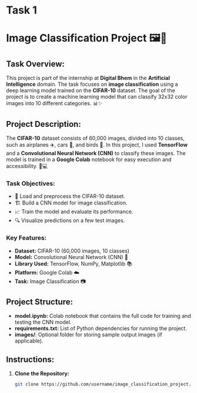 # Task 1
# Image Classification Project 🖼️🤖

## Task Overview:
This project is part of the internship at **Digital Bhem** in the **Artificial Intelligence** domain. The task focuses on **image classification** using a deep learning model trained on the **CIFAR-10** dataset. The goal of the project is to create a machine learning model that can classify 32x32 color images into 10 different categories. 📊✨

## Project Description:
The **CIFAR-10** dataset consists of 60,000 images, divided into 10 classes, such as airplanes ✈️, cars 🚗, and birds 🦅. In this project, I used **TensorFlow** and a **Convolutional Neural Network (CNN)** to classify these images. The model is trained in a **Google Colab** notebook for easy execution and accessibility. 📓💻

### Task Objectives:
- 🔄 Load and preprocess the CIFAR-10 dataset.
- 🏗️ Build a CNN model for image classification.
- 📈 Train the model and evaluate its performance.
- 🔍 Visualize predictions on a few test images.

### Key Features:
- **Dataset:** CIFAR-10 (60,000 images, 10 classes)
- **Model:** Convolutional Neural Network (CNN) 🧠
- **Library Used:** TensorFlow, NumPy, Matplotlib 📚
- **Platform:** Google Colab ☁️
- **Task:** Image Classification 📷

## Project Structure:
- **model.ipynb:** Colab notebook that contains the full code for training and testing the CNN model.
- **requirements.txt:** List of Python dependencies for running the project.
- **images/**: Optional folder for storing sample output images (if applicable).

## Instructions:
1. **Clone the Repository:**
   ```bash
   git clone https://github.com/username/image_classification_project.git
